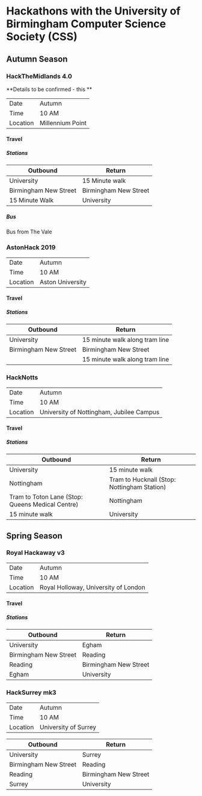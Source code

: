 # Hackathons with the University of Birmingham Computer Science Society (CSS)
## Autumn Season
### HackTheMidlands 4.0

**Details to be confirmed - this **

|||
|----|------| 
|Date|Autumn|
|Time|10 AM|
|Location|Millennium Point|


#### Travel

##### Stations

|Outbound|Return|
|-|-|
|University|15 Minute walk|
|Birmingham New Street|Birmingham New Street|
|15 Minute Walk|University|

##### Bus

Bus from The Vale

### AstonHack 2019

|||
|----|------| 
|Date|Autumn|
|Time|10 AM|
|Location|Aston University|

#### Travel

##### Stations
|Outbound|Return|
|-|-|
|University|15 minute walk along tram line|
|Birmingham New Street|Birmingham New Street|
||15 minute walk along tram line|University|
### HackNotts

|||
|----|------| 
|Date|Autumn|
|Time|10 AM|
|Location|University of Nottingham, Jubilee Campus|

#### Travel

##### Stations
|Outbound|Return|
|-|-|
|University|15 minute walk|
|Nottingham|Tram to Hucknall (Stop: Nottingham Station)|
|Tram to Toton Lane (Stop: Queens Medical Centre)|Nottingham|
|15 minute walk|University|


## Spring Season

### Royal Hackaway v3

|||
|----|------| 
|Date|Autumn|
|Time|10 AM|
|Location|Royal Holloway, University of London|

#### Travel

##### Stations
|Outbound|Return|
|-|-|
|University|Egham|
|Birmingham New Street|Reading|
|Reading|Birmingham New Street|
|Egham|University|


### HackSurrey mk3

|||
|----|------| 
|Date|Autumn|
|Time|10 AM|
|Location|University of Surrey|

|Outbound|Return|
|-|-|
|University|Surrey|
|Birmingham New Street|Reading|
|Reading|Birmingham New Street|
|Surrey|University|